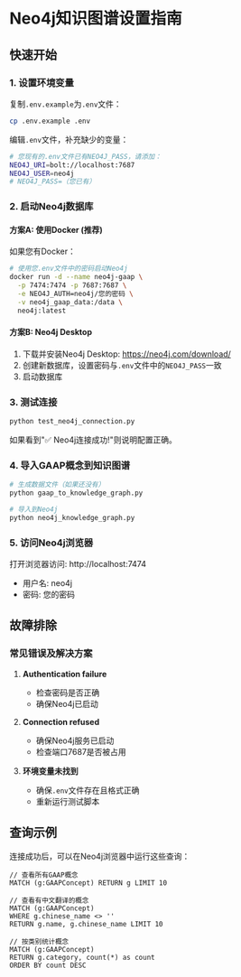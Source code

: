 # Neo4j知识图谱设置指南

## 快速开始

### 1. 设置环境变量

复制`.env.example`为`.env`文件：
```bash
cp .env.example .env
```

编辑`.env`文件，补充缺少的变量：
```bash
# 您现有的.env文件已有NEO4J_PASS，请添加：
NEO4J_URI=bolt://localhost:7687
NEO4J_USER=neo4j
# NEO4J_PASS=（您已有）
```

### 2. 启动Neo4j数据库

#### 方案A: 使用Docker (推荐)

如果您有Docker：
```bash
# 使用您.env文件中的密码启动Neo4j
docker run -d --name neo4j-gaap \
  -p 7474:7474 -p 7687:7687 \
  -e NEO4J_AUTH=neo4j/您的密码 \
  -v neo4j_gaap_data:/data \
  neo4j:latest
```

#### 方案B: Neo4j Desktop

1. 下载并安装Neo4j Desktop: https://neo4j.com/download/
2. 创建新数据库，设置密码与`.env`文件中的`NEO4J_PASS`一致
3. 启动数据库

### 3. 测试连接

```bash
python test_neo4j_connection.py
```

如果看到"✅ Neo4j连接成功!"则说明配置正确。

### 4. 导入GAAP概念到知识图谱

```bash
# 生成数据文件（如果还没有）
python gaap_to_knowledge_graph.py

# 导入到Neo4j
python neo4j_knowledge_graph.py
```

### 5. 访问Neo4j浏览器

打开浏览器访问: http://localhost:7474
- 用户名: neo4j
- 密码: 您的密码

## 故障排除

### 常见错误及解决方案

1. **Authentication failure**
   - 检查密码是否正确
   - 确保Neo4j已启动

2. **Connection refused**
   - 确保Neo4j服务已启动
   - 检查端口7687是否被占用

3. **环境变量未找到**
   - 确保`.env`文件存在且格式正确
   - 重新运行测试脚本

## 查询示例

连接成功后，可以在Neo4j浏览器中运行这些查询：

```cypher
// 查看所有GAAP概念
MATCH (g:GAAPConcept) RETURN g LIMIT 10

// 查看有中文翻译的概念
MATCH (g:GAAPConcept) 
WHERE g.chinese_name <> '' 
RETURN g.name, g.chinese_name LIMIT 10

// 按类别统计概念
MATCH (g:GAAPConcept) 
RETURN g.category, count(*) as count 
ORDER BY count DESC
```